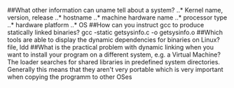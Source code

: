 ##What other information can uname tell about a system?
..* Kernel name, version, release
..* hostname
..* machine hardware name
..* processor type
..* hardware platform
..* OS
##How can you instruct gcc to produce statically linked binaries?
gcc -static getsysinfo.c -o getsysinfo.o
##Which tools are able to display the dynamic dependencies for binaries on Linux?
file, ldd
##What is the practical problem with dynamic linking when you want to install your program on a different system, e.g. a Virtual Machine?
The loader searches for shared libraries in predefined system directories. Generally this means that they aren't very portable which is very important when copying the programm to other OSes
